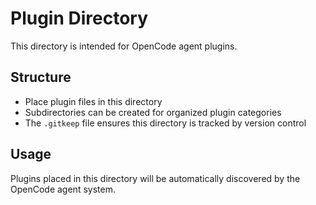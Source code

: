 # Plugin Directory

This directory is intended for OpenCode agent plugins.

## Structure
- Place plugin files in this directory
- Subdirectories can be created for organized plugin categories
- The `.gitkeep` file ensures this directory is tracked by version control

## Usage
Plugins placed in this directory will be automatically discovered by the OpenCode agent system.
